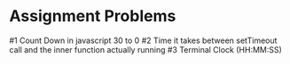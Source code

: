 # Assignment Problems
#1 Count Down in javascript 30 to 0
#2 Time it takes between setTimeout call and the inner function actually running
#3 Terminal Clock (HH:MM:SS)
